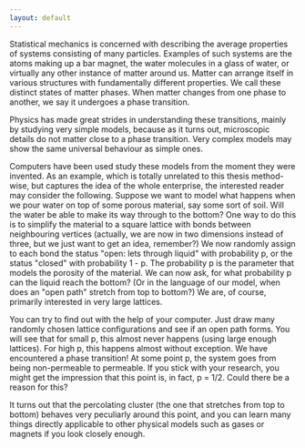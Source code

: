 ```yaml
---
layout: default
---
```


Statistical mechanics is concerned with describing the average properties of systems consisting of many particles. Examples of such systems are the atoms making up a bar magnet, the water molecules in a glass of water, or virtually any other instance of matter around us. Matter can arrange itself in various structures with fundamentally different properties. We call these distinct states of matter phases. When matter changes from one phase to another, we say it undergoes a phase transition.

Physics has made great strides in understanding these transitions, mainly by studying very simple models, because as it turns out, microscopic details do not matter close to a phase transition. Very complex models may show the same universal behaviour as simple ones.

Computers have been used study these models from the moment they were invented. As an example, which is totally unrelated to this thesis method-wise, but captures the idea of the whole enterprise, the interested reader may consider the following. Suppose we want to model what happens when we pour water on top of some porous material, say some sort of soil. Will the water be able to make its way through to the bottom? One way to do this is to simplify the material to a square lattice with bonds between neighbouring vertices (actually, we are now in two dimensions instead of three, but we just want to get an idea, remember?) We now randomly assign to each bond the status "open: lets through liquid" with probability p, or the status "closed" with probability 1 - p. The probability p is the parameter that models the porosity of the material. We can now ask, for what probability p can the liquid reach the bottom? (Or in the language of our model, when does an "open path" stretch from top to bottom?) We are, of course, primarily interested in very large lattices.

You can try to find out with the help of your computer. Just draw many randomly chosen lattice configurations and see if an open path forms. You will see that for small p, this almost never happens (using large enough lattices). For high p, this happens almost without exception. We have encountered a phase transition! At some point p, the system goes from being non-permeable to permeable. If you stick with your research, you might get the impression that this point is, in fact, p = 1/2. Could there be a reason for this?

It turns out that the percolating cluster (the one that stretches from top to bottom) behaves very peculiarly around this point, and you can learn many things directly applicable to other physical models such as gases or magnets if you look closely enough.
